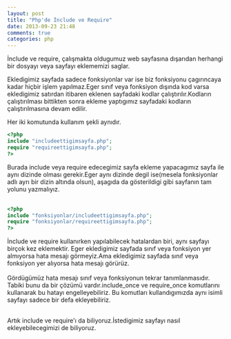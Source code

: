 ```yaml
---
layout: post
title: "Php'de İnclude ve Require"
date: 2013-09-23 21:48
comments: true
categories: php
---
```


İnclude ve require, çalışmakta oldugumuz web sayfasına dışarıdan herhangi bir dosyayı veya sayfayı eklememizi saglar.
<p> Ekledigimiz sayfada sadece fonksiyonlar var ise biz fonksiyonu çagırıncaya kadar hiçbir işlem yapılmaz.Eger sınıf veya fonksiyon dışında 
kod varsa ekledigimiz satırdan itibaren eklenen sayfadaki kodlar çalıştırılır.Kodların çalıştırılması bittikten sonra ekleme yaptıgımız 
sayfadaki kodların çalıştırılmasına devam edilir.<br>

Her iki komutunda kullanım şekli aynıdır.

```php
<?php
include "includeettigimsayfa.php";
require "requireettigimsayfa.php";
?> 
``` 
Burada include veya require edecegimiz sayfa ekleme yapacagımız sayfa ile aynı dizinde olması gerekir.Eger aynı dizinde
degil ise(mesela fonksiyonlar adlı ayrı bir dizin altında olsun), 
aşagıda da gösterildigi gibi sayfanın tam yolunu yazmalıyız.<br>
<br>

```php
<?php
include "fonksiyonlar/includeettigimsayfa.php";
require "fonksiyonlar/requireettigimsayfa.php";
?>
``` 

İnclude ve require kullanırken yapılabilecek hatalardan biri, aynı sayfayı birçok kez eklemektir.
Eger ekledigimiz sayfada sınıf veya fonksiyon yer almıyorsa hata mesajı görmeyiz.Ama ekledigimiz sayfada sınıf veya 
fonksiyon yer alıyorsa hata mesajı görürüz.<br>
<br>
Gördügümüz hata mesajı sınıf veya fonksiyonun tekrar tanımlanmasıdır. 
Tabiki bunu da bir çözümü vardır.include_once ve require_once komutlarını kullanarak bu hatayı engelleyebiliriz.
Bu komutları kullandıgımızda aynı isimli sayfayı sadece bir defa ekleyebiliriz.<br>
<br>

Artık include ve require'ı da biliyoruz.İstedigimiz sayfayı nasıl ekleyebilecegimizi de biliyoruz.<br>
<br>
